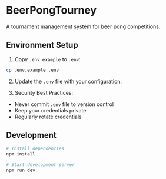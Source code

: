 # BeerPongTourney

A tournament management system for beer pong competitions.

## Environment Setup

1. Copy `.env.example` to `.env`:
```bash
cp .env.example .env
```

2. Update the `.env` file with your configuration.

3. Security Best Practices:
- Never commit `.env` file to version control
- Keep your credentials private
- Regularly rotate credentials

## Development

```bash
# Install dependencies
npm install

# Start development server
npm run dev
```
